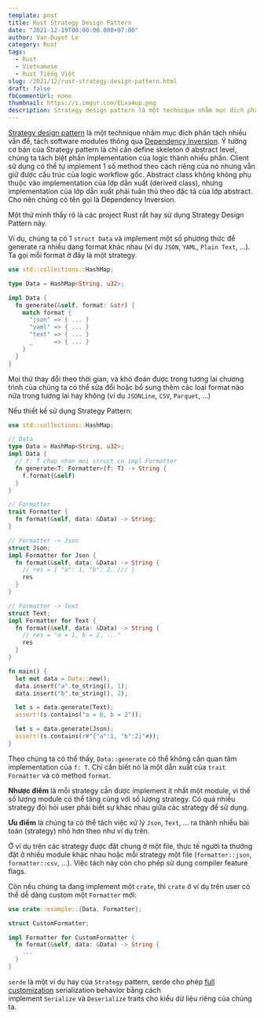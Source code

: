 ```yaml
---
template: post
title: Rust Strategy Design Pattern 
date: "2021-12-19T00:00:00.000+07:00"
author: Van-Duyet Le
category: Rust
tags:
  - Rust
  - Vietnamese
  - Rust Tiếng Việt
slug: /2021/12/rust-strategy-design-pattern.html
draft: false
fbCommentUrl: none
thumbnail: https://i.imgur.com/ELxa4up.png
description: Strategy design pattern là một technique nhằm mục đích phân tách nhiều vấn đề, tách software modules thông qua Dependency Inversion.
---
```


[Strategy design pattern](https://en.wikipedia.org/wiki/Strategy_pattern) là một technique nhằm mục đích phân tách nhiều vấn đề, 
tách software modules thông qua [Dependency Inversion](https://en.wikipedia.org/wiki/Dependency_inversion_principle). 
Ý tưởng cơ bản của Strategy pattern là chỉ cần define skeleton ở abstract level, chúng ta tách biệt phần implementation 
của logic thành nhiều phần. Client sử dụng có thể tự implement 1 số method theo cách riêng của nó nhưng vẫn giữ được 
cấu trúc của logic workflow gốc. Abstract class không không phụ thuộc vào implementation của lớp dẫn xuất (derived class), 
nhưng implementation của lớp dẫn xuất phải tuân thủ theo đặc tả của lớp abstract. Cho nên chúng có tên gọi là Dependency Inversion.

Một thứ mình thấy rõ là các project Rust rất hay sử dụng Strategy Design Pattern này.

Ví dụ, chúng ta có 1 `struct Data` và implement một số phương thức để generate ra 
nhiều dạng format khác nhau (ví dụ `JSON`, `YAML`, `Plain Text`, ...). 
Ta gọi mỗi format ở đây là một strategy.

```rust
use std::collections::HashMap;

type Data = HashMap<String, u32>;

impl Data {
  fn generate(&self, format: &str) {
    match format {
      "json" => { ... }
      "yaml" => { ... }
      "text" => { ... }
      _      => { ... }
    }
  }
}
```

Mọi thứ thay đổi theo thời gian, và khó đoán được trong tương lai chương trình 
của chúng ta có thể sửa đổi hoặc bổ sung thêm các loại format nào nữa 
trong tương lai hay không (ví dụ `JSONLine`, `CSV`, `Parquet`, ...)

Nếu thiết kế sử dụng Strategy Pattern:

```rust
use std::collections::HashMap;

// Data
type Data = HashMap<String, u32>;
impl Data {
  // f: T chap nhan moi struct co impl Formatter
  fn generate<T: Formatter>(f: T) -> String {
    f.format(&self)
  }
}

// Formatter
trait Formatter {
  fn format(&self, data: &Data) -> String;
}

// Formatter -> Json
struct Json;
impl Formatter for Json {
  fn format(&self, data: &Data) -> String {
    // res = { "a": 1, "b": 2. /// }
    res
  }
}

// Formatter -> Text
struct Text;
impl Formatter for Text {
  fn format(&self, data: &Data) -> String {
    // res = "a = 1, b = 2, ..."
    res
  }
}

fn main() {
  let mut data = Data::new();
  data.insert("a".to_string(), 1);
  data.insert("b".to_string(), 2);

  let s = data.generate(Text);
  assert!(s.contains("a = b, b = 2"));

  let s = data.generate(Json);
  assert!(s.contains(r#"{"a":1, "b":2}"#));
}
```

Theo chúng ta có thể thấy, `Data::generate` có thể không cần quan tâm implementation
của `f: T`. Chỉ cần biết nó là một dẫn xuất của `trait Formatter` và có method `format`. 

**Nhược điểm** là mỗi strategy cần được implement ít nhất một module, 
vì thế số lượng module có thể tăng cùng với số lượng strategy. 
Có quá nhiều strategy đòi hỏi user phải biết sự khác nhau giữa các strategy để sử dụng. 

**Ưu điểm** là chúng ta có thể tách việc xử lý `Json`, `Text`, ... ra thành nhiều bài toán (strategy) nhỏ hơn theo như ví dụ trên.  

Ở ví dụ trên các strategy được đặt chung ở một file, 
thực tế người ta thưởng đặt ở nhiều module khác nhau hoặc mỗi strategy một file 
(`formatter::json`, `formatter::csv`, ...). Việc tách này còn cho phép sử dụng compiler feature flags. 

Còn nếu chúng ta đang implement một `crate`, thì `crate` ở ví dụ trên user có thể dễ dàng custom một `Formatter` mới: 

```rust
use crate::example::{Data, Formatter};

struct CustomFormatter;

impl Formatter for CustomFormatter {
  fn format(&self, data: &Data) -> String {
    ...
  }
}
```

`serde` là một ví dụ hay của `Strategy` pattern, serde cho phép 
[full customization](https://serde.rs/custom-serialization.html) serialization 
behavior bằng cách implement `Serialize` và `Deserialize` traits cho kiểu dữ liệu riêng của chúng ta.
